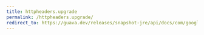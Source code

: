 ```yaml
---
title: httpheaders.upgrade
permalink: /httpheaders.upgrade/
redirect_to: https://guava.dev/releases/snapshot-jre/api/docs/com/google/common/net/HttpHeaders.html#UPGRADE
---
```

